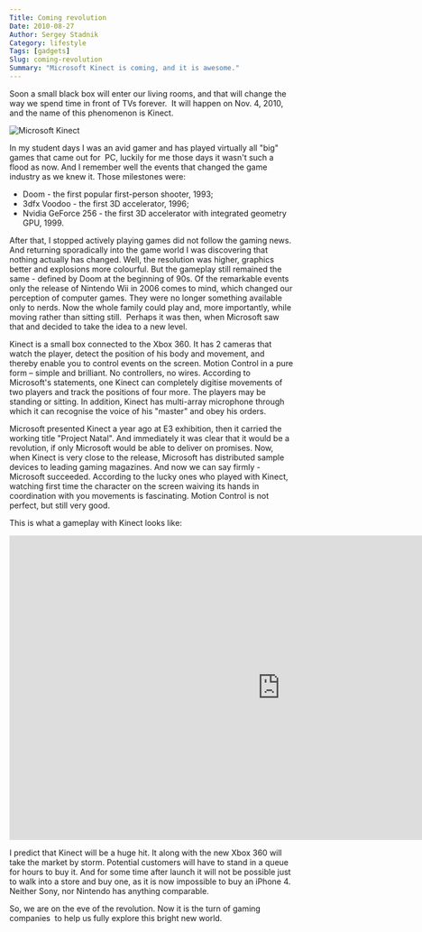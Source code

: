 ```yaml
---
Title: Coming revolution
Date: 2010-08-27
Author: Sergey Stadnik
Category: lifestyle
Tags: [gadgets]
Slug: coming-revolution
Summary: "Microsoft Kinect is coming, and it is awesome."
---
```


Soon a small black box will enter our living rooms, and that will
change the way we spend time in front of TVs forever.  It will
happen on Nov. 4, 2010, and the name of this phenomenon is Kinect.

![Microsoft Kinect](http://lh6.ggpht.com/_DtpewJgJY78/THPKkrt8uPI/AAAAAAAADSw/8l7vTJ32LpA/s800/kinect.jpg)

In my student days I was an avid gamer and has played virtually all
"big" games that came out for  PC, luckily for me those days it
wasn't such a flood as now. And I remember well the events that
changed the game industry as we knew it. Those milestones were:

-   Doom - the first popular first-person shooter, 1993;
-   3dfx Voodoo - the first 3D accelerator, 1996;
-   Nvidia GeForce 256 - the first 3D accelerator with integrated
    geometry GPU, 1999.

After that, I stopped actively playing games did not follow the gaming
news. And returning sporadically into the game world I was discovering
that nothing actually has changed. Well, the resolution was higher,
graphics better and explosions more colourful. But the gameplay still
remained the same - defined by Doom at the beginning of 90s. Of the
remarkable events only the release of Nintendo Wii in 2006 comes to
mind, which changed our perception of computer games. They were no
longer something available only to nerds. Now the whole family could
play and, more importantly, while moving rather than sitting
still.  Perhaps it was then, when Microsoft saw that and decided
to take the idea to a new level.

Kinect is a small box connected to the Xbox 360. It has 2 cameras that
watch the player, detect the position of his body and movement, and
thereby enable you to control events on the screen. Motion Control in
a pure form – simple and brilliant. No controllers, no wires. According
to Microsoft's statements, one Kinect can completely digitise
movements of  two players and track the positions of four more. The players
may be standing or sitting. In addition, Kinect has multi-array
microphone through which it can recognise the voice of his "master"
and obey his orders.

Microsoft presented Kinect a year ago at E3 exhibition, then it carried
the working title "Project Natal". And immediately it was clear that
it would be a revolution, if only Microsoft would be able to deliver on
promises. Now, when Kinect is very close to the release, Microsoft has
distributed sample devices to leading gaming magazines. And now we can
say firmly - Microsoft succeeded. According to the lucky ones who
played with Kinect, watching first time the character on the screen
waiving its hands in coordination with you movements is fascinating.
Motion Control is not perfect, but still very good.

This is what a gameplay with Kinect looks like:

<p>
<div class="video-container">
<iframe width="960" height="540" src="https://www.youtube.com/embed/iK_UlfO42sc" frameborder="0" allowfullscreen></iframe>
</div>
</p>

I predict that Kinect will be a huge hit. It along with the new Xbox
360 will take the market by storm. Potential customers will have to
stand in a queue for hours to buy it. And for some time after launch
it will not be possible just to walk into a store and buy one, as it is
now impossible to buy an iPhone 4. Neither Sony, nor Nintendo has
anything comparable.

So, we are on the eve of the revolution. Now it is the turn of gaming
companies  to help us fully explore this bright new world.